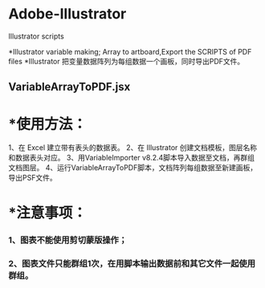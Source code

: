 # Adobe-Illustrator
Illustrator scripts

*Illustrator variable making; Array to artboard,Export the SCRIPTS of PDF files
*Illustrator 把变量数据阵列为每组数据一个画板，同时导出PDF文件。

## VariableArrayToPDF.jsx

# *使用方法：

1、在 Excel 建立带有表头的数据表。
2、在 Illustrator 创建文档模板，图层名称和数据表头对应。
3、用VariableImporter v8.2.4脚本导入数据至文档，再群组文档图层。
4、运行VariableArrayToPDF脚本，文档阵列每组数据至新建画板，导出PSF文件。

#  *注意事项：
### 1、图表不能使用剪切蒙版操作；
### 2、图表文件只能群组1次，在用脚本输出数据前和其它文件一起使用群组。
